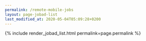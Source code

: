 ```yaml
---
permalink: /remote-mobile-jobs
layout: page-jobad-list
last_modified_at: 2020-05-04T05:09:28+0200
---
```

{% include render_jobad_list.html permalink=page.permalink %}
